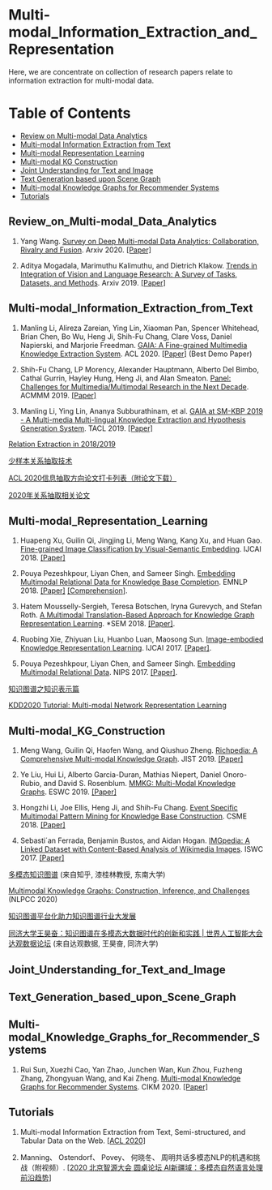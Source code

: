 # Multi-modal_Information_Extraction_and_Representation



Here, we are concentrate on collection of research papers relate to information extraction for multi-modal data.   


Table of Contents
=================


<!--   * [Datasets / Shared Tasks](#Datasets_Shared_Tasks) -->
  * [Review on Multi-modal Data Analytics](#Review_on_Multi-modal_Data_Analytics)
  * [Multi-modal Information Extraction from Text](#Multi-modal_Information_Extraction_from_Text)
  * [Multi-modal Representation Learning](#Multi-modal_Representation_Learning)
  * [Multi-modal KG Construction](#Multi-modal_KG_Construction)
  * [Joint Understanding for Text and Image](#Joint_Understanding_for_Text_and_Image)
  * [Text Generation based upon Scene Graph](#Text_Generation_based_upon_Scene_Graph)
  * [Multi-modal Knowledge Graphs for Recommender Systems](#Multi-modal_Knowledge_Graphs_for_Recommender_Systems)
  * [Tutorials](#Tutorials)


<!-- ## Datasets_Shared_Tasks -->
## Review_on_Multi-modal_Data_Analytics
1. Yang Wang. [Survey on Deep Multi-modal Data Analytics: Collaboration, Rivalry and Fusion](https://arxiv.org/pdf/2006.08159.pdf). Arxiv 2020. [[Paper]](https://arxiv.org/pdf/2006.08159.pdf) 


2. Aditya Mogadala, Marimuthu Kalimuthu, and Dietrich Klakow. [Trends in Integration of Vision and Language Research: A Survey of Tasks, Datasets, and Methods](https://arxiv.org/pdf/1907.09358.pdf). Arxiv 2019. [[Paper]](https://arxiv.org/pdf/1907.09358.pdf) 


## Multi-modal_Information_Extraction_from_Text
1. Manling Li, Alireza Zareian, Ying Lin, Xiaoman Pan, Spencer Whitehead, Brian Chen, Bo Wu, Heng Ji, Shih-Fu Chang, Clare Voss, Daniel Napierski, and Marjorie Freedman. [GAIA: A Fine-grained Multimedia Knowledge Extraction System](https://www.aclweb.org/anthology/2020.acl-demos.11.pdf). ACL 2020. [[Paper]](https://www.aclweb.org/anthology/2020.acl-demos.11.pdf) (Best Demo Paper)


2. Shih-Fu Chang, LP Morency, Alexander Hauptmann, Alberto Del Bimbo, Cathal Gurrin, Hayley Hung, Heng Ji, and Alan Smeaton. [Panel: Challenges for Multimedia/Multimodal Research in the Next Decade](https://blender.cs.illinois.edu/paper/multimediapanel.pdf). ACMMM 2019. [[Paper]](https://blender.cs.illinois.edu/paper/multimediapanel.pdf)


3. Manling Li, Ying Lin, Ananya Subburathinam, et al. [GAIA at SM-KBP 2019 - A Multi-media Multi-lingual Knowledge Extraction and Hypothesis Generation System](https://blender.cs.illinois.edu/paper/gaia_smkbp_2019.pdf). TACL 2019. [[Paper]](https://blender.cs.illinois.edu/paper/gaia_smkbp_2019.pdf)


[Relation Extraction in 2018/2019](https://github.com/WindChimeRan/NREPapers2019)


[少样本关系抽取技术](https://zhuanlan.zhihu.com/p/159438322)


[ACL 2020信息抽取方向论文打卡列表（附论文下载）](https://mp.weixin.qq.com/s?__biz=MzIwNzc2NTk0NQ==&mid=2247495324&idx=2&sn=2c840cbdea3771a8ac118a2072871260&chksm=970fc64aa0784f5c9ee1a12c8e5953bb6fe933b0d01ecd5657555f34f6c3b935052d9bc25a02&mpshare=1&scene=1&srcid=0729Xp6FTJfyuM0a5zqm9DoT&sharer_sharetime=1596017808524&sharer_shareid=6a8a89e40ac625725a7e138018e905a5&key=fdd054e9602c88a6ccefb278505958c798ed9ec41215fea92de364e27bdf16fd2ffec59c8a108408ca9a9720b68311bf59d913d3509e2a2cedff36987659030e3396c589bc6b7c349621e84b81a6d0e7&ascene=1&uin=NjI1MjE3OTQy&devicetype=Windows+10+x64&version=62090529&lang=zh_CN&exportkey=Aa7crhvieAFu6IiEcBk04cQ%3D&pass_ticket=sB%2BOY2Wz8kMm5N9TvFmVlYp6BtrM7A7AVcYZIYR4YzIbaXWHxnkTuYpi2VemZ4%2BE)


[2020年关系抽取相关论文](https://zhuanlan.zhihu.com/p/154492342?utm_source=wechat_session&utm_medium=social&utm_oi=675293261783109632)



## Multi-modal_Representation_Learning
1. Huapeng Xu, Guilin Qi, Jingjing Li, Meng Wang, Kang Xu, and Huan Gao. [Fine-grained Image Classification by Visual-Semantic Embedding](https://www.ijcai.org/Proceedings/2018/0145.pdf). IJCAI 2018. [[Paper]](https://www.ijcai.org/Proceedings/2018/0145.pdf)


2. Pouya Pezeshkpour, Liyan Chen, and Sameer Singh. [Embedding Multimodal Relational Data for Knowledge Base Completion](https://arxiv.org/pdf/1809.01341.pdf). EMNLP 2018. [[Paper]](https://arxiv.org/pdf/1809.01341.pdf) [[Comprehension]](https://blog.csdn.net/dreamweaverccc/article/details/88365241). 


3. Hatem Mousselly-Sergieh, Teresa Botschen, Iryna Gurevych, and Stefan Roth. [A Multimodal Translation-Based Approach for Knowledge Graph Representation Learning](https://www.aclweb.org/anthology/S18-2027.pdf). \*SEM 2018. [[Paper]](https://www.aclweb.org/anthology/S18-2027.pdf). 


4. Ruobing Xie, Zhiyuan Liu, Huanbo Luan, Maosong Sun. [Image-embodied Knowledge Representation Learning](https://arxiv.org/pdf/1609.07028v1.pdf). IJCAI 2017. [[Paper]](https://arxiv.org/pdf/1609.07028v1.pdf). 


5. Pouya Pezeshkpour, Liyan Chen, and Sameer Singh. [Embedding Multimodal Relational Data](https://www.akbc.ws/2017/papers/26_paper.pdf). NIPS 2017. [[Paper]](https://www.akbc.ws/2017/papers/26_paper.pdf). 


[知识图谱之知识表示篇](https://zhuanlan.zhihu.com/p/148785892)

[KDD2020 Tutorial: Multi-modal Network Representation Learning](https://chuxuzhang.github.io/KDD20_Tutorial.html)


## Multi-modal_KG_Construction
1. Meng Wang, Guilin Qi, Haofen Wang, and Qiushuo Zheng. [Richpedia: A Comprehensive Multi-modal Knowledge Graph](https://link.springer.com/content/pdf/10.1007%2F978-3-030-41407-8_9.pdf). JIST 2019. [[Paper]](https://link.springer.com/content/pdf/10.1007%2F978-3-030-41407-8_9.pdf)


2. Ye Liu, Hui Li, Alberto Garcia-Duran, Mathias Niepert, Daniel Onoro-Rubio, and David S. Rosenblum. [MMKG: Multi-Modal Knowledge Graphs](https://arxiv.org/pdf/1903.05485.pdf). ESWC 2019. [[Paper]](https://arxiv.org/pdf/1903.05485.pdf)


3. Hongzhi Li, Joe Ellis, Heng Ji, and Shih-Fu Chang. [Event Specific Multimodal Pattern Mining for Knowledge Base Construction](https://blender.cs.illinois.edu/paper/acmmm2016.pdf). CSME 2018. [[Paper]](https://blender.cs.illinois.edu/paper/acmmm2016.pdf)


4. Sebasti´an Ferrada, Benjamin Bustos, and Aidan Hogan. [IMGpedia: A Linked Dataset with Content-Based Analysis of Wikimedia Images](https://link.springer.com/content/pdf/10.1007%2F978-3-319-68204-4_8.pdf). ISWC 2017. [[Paper]](https://link.springer.com/content/pdf/10.1007%2F978-3-319-68204-4_8.pdf)



[多模态知识图谱](https://zhuanlan.zhihu.com/p/163278672?utm_source=wechat_session&utm_medium=social&s_r=1&from=timeline&s_s_i=HwXWYrkvPkQYdtrHVFtqdFjqJ56tpD0iQtyjgfVpiW8%3D) (来自知乎, 漆桂林教授, 东南大学)

[Multimodal Knowledge Graphs: Construction, Inference, and Challenges](http://tcci.ccf.org.cn/conference/2020/dldoc/tutorial_5_2.pdf) (NLPCC 2020)


[知识图谱平台化助力知识图谱行业大发展](https://zhuanlan.zhihu.com/p/159147179)


[同济大学王昊奋：知识图谱在多模态大数据时代的创新和实践 | 世界人工智能大会达观数据论坛](https://mp.weixin.qq.com/s/HNwWVXY1-iP21IdwK7wndg) (来自达观数据, 王昊奋, 同济大学)


## Joint_Understanding_for_Text_and_Image
  

## Text_Generation_based_upon_Scene_Graph



## Multi-modal_Knowledge_Graphs_for_Recommender_Systems
1. Rui Sun, Xuezhi Cao, Yan Zhao, Junchen Wan, Kun Zhou, Fuzheng Zhang, Zhongyuan Wang, and Kai Zheng. [Multi-modal Knowledge Graphs for Recommender Systems](https://zheng-kai.com/paper/cikm_2020_sun.pdf). CIKM 2020. [[Paper]](https://zheng-kai.com/paper/cikm_2020_sun.pdf)


## Tutorials
1. Multi-modal Information Extraction from Text, Semi-structured, and Tabular Data on the Web. [[ACL 2020]](./tutorials/Multi-modal_Information_Extraction_from_Text.pdf)


2. Manning、 Ostendorf、 Povey、 何晓冬、 周明共话多模态NLP的机遇和挑战（附视频）. [[2020 北京智源大会  圆桌论坛 AI新疆域：多模态自然语言处理前沿趋势]](https://mp.weixin.qq.com/s?__biz=MzU5ODg0MTAwMw==&mid=2247488568&idx=1&sn=d9351b098be46f7bb69d18c6f59ac8a1&chksm=febf57fcc9c8deea89561f083767bd19baa649b2fbade7ab44ec8796a486d08788ce651aec35&mpshare=1&scene=1&srcid=07103OOC4gkqoQKgzyYFtWGN&sharer_sharetime=1594386259878&sharer_shareid=6a8a89e40ac625725a7e138018e905a5&key=b208b7ed0c58a19a9cdc2102a56d53caafab1f92eadca0b95197fda2b01425f0d321d6a7e2fa2fec28d910492ff301dd02853658fa611b4d3a4ba5c65896190e09908aed394c61812ba0133d2ec5613b&ascene=1&uin=NjI1MjE3OTQy&devicetype=Windows+10+x64&version=62090529&lang=zh_CN&exportkey=Adrm2w%2Fw1A3b0l%2Fg6a0g8eI%3D&pass_ticket=AmiZkESIKgJonY79YuRUaupucWvcklXJKVlGtFfjWtQE2bzHF%2BMV47H%2BkilE%2Fq80)
